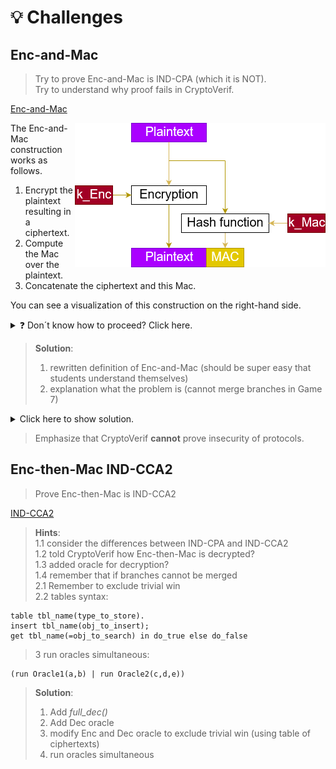 # 💡 Challenges

## Enc-and-Mac
> Try to prove Enc-and-Mac is IND-CPA (which it is NOT).  
> Try to understand why proof fails in CryptoVerif.

<a href="https://en.wikipedia.org/wiki/Authenticated_encryption#Encrypt-and-MAC_(E&M)" target="_blank">Enc-and-Mac</a>


<img style="float:right" src="img/EncAndMac.png">

The Enc-and-Mac construction works as follows.

1. Encrypt the plaintext resulting in a ciphertext.
2. Compute the Mac over the plaintext.
3. Concatenate the ciphertext and this Mac.

You can see a visualization of this construction on the right-hand side.

<details>
  <summary>❓ Don´t know how to proceed? Click here.</summary>
  
The input file is almost the same as _enc-then-MAC-IND-CPA.ocv_ discussed in the first proof.  
For this task you need to rewrite the defintion of _full\_enc_ to match Enc-and-Mac instead of Enc-then-Mac.
</details>

> **Solution**:  
> 1. rewritten definition of Enc-and-Mac (should be super easy that students understand themselves)  
> 2. explanation what the problem is (cannot merge branches in Game 7)

<details>
  <summary>Click here to show solution.</summary>
  
Insert solution here
</details>

> Emphasize that CryptoVerif **cannot** prove insecurity of protocols.


## Enc-then-Mac IND-CCA2
<!--- Links to IND-CPA, IND-CCA2,... --->
> Prove Enc-then-Mac is IND-CCA2

<a href="https://en.wikipedia.org/wiki/Ciphertext_indistinguishability#Indistinguishability_under_chosen_ciphertext_attack/adaptive_chosen_ciphertext_attack_(IND-CCA1,_IND-CCA2)" target="_blank">IND-CCA2</a>

> **Hints**:  
> 1.1 consider the differences between IND-CPA and IND-CCA2  
> 1.2 told CryptoVerif how Enc-then-Mac is decrypted?  
> 1.3 added oracle for decryption?  
> 1.4 remember that if branches cannot be merged  
> 2.1 Remember to exclude trivial win  
> 2.2 tables syntax:

```
table tbl_name(type_to_store).
insert tbl_name(obj_to_insert);
get tbl_name(=obj_to_search) in do_true else do_false
```
	
> 3 run oracles simultaneous:

```
(run Oracle1(a,b) | run Oracle2(c,d,e))
```
	

> **Solution**:  
> 1. Add _full\_dec()_  
> 2. Add Dec oracle  
> 3. modify Enc and Dec oracle to exclude trivial win (using table of ciphertexts)  
> 4. run oracles simultaneous



